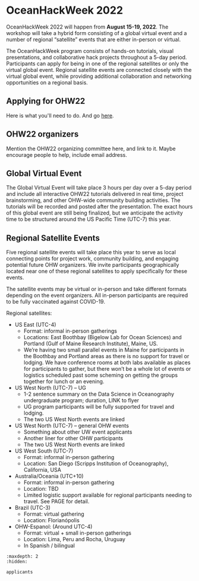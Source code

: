 # OceanHackWeek 2022

OceanHackWeek 2022 will happen from **August 15-19, 2022**. The workshop will take a hybrid form consisting of a global virtual event and a number of regional “satellite” events that are either in-person or virtual. 

The OceanHackWeek program consists of hands-on tutorials, visual presentations, and collaborative hack projects throughout a 5-day period. Participants can apply for being in one of the regional satellites or only the virtual global event. Regional satellite events are connected closely with the virtual global event, while providing additional collaboration and networking opportunities on a regional basis.

## Applying for OHW22

Here is what you'll need to do. And go [here](applicants).

## OHW22 organizers

Mention the OHW22 organizing committee here, and link to it. Maybe encourage people to help, include email address.

## Global Virtual Event

The Global Virtual Event will take place 3 hours per day over a 5-day period and include all interactive OHW22 tutorials delivered in real time, project brainstorming, and other OHW-wide community building activities. The tutorials will be recorded and posted after the presentation. The exact hours of this global event are still being finalized, but we anticipate the activity time to be structured around the US Pacific Time (UTC-7) this year.

## Regional Satellite Events

Five regional satellite events will take place this year to serve as local connecting points for project work, community building, and engaging potential future OHW organizers. We invite participants geographically located near one of these regional satellites to apply specifically for these events. 

The satellite events may be virtual or in-person and take different formats depending on the event organizers. All in-person participants are required to be fully vaccinated against COVID-19.

Regional satellites:

- US East (UTC-4)
  - Format: informal in-person gatherings
  - Locations: East Boothbay (Bigelow Lab for Ocean Sciences) and Portland (Gulf of Maine Research Institute), Maine, US.
  - We’re having two small parallel events in Maine for participants in the Boothbay and Portland areas as there is no support for travel or lodging. We have conference rooms at both labs available as places for participants to gather, but there won’t be a whole lot of events or logistics scheduled past some scheming on getting the groups together for lunch or an evening.
- US West North (UTC-7) – UG
  - 1-2 sentence summary on the Data Science in Oceanography undergraduate program; duration, LINK to flyer
  - UG program participants will be fully supported for travel and lodging.
  - The two US West North events are linked
- US West North (UTC-7) – general OHW events
  - Something about other UW event applicants
  - Another liner for other OHW participants
  - The two US West North events are linked
- US West South (UTC-7)
  - Format: informal in-person gathering
  - Location: San Diego (Scripps Institution of Oceanography), California, USA
- Australia/Oceania (UTC+10)
  - Format: informal in-person gathering
  - Location: TBD
  - Limited logistic support available for regional participants needing to travel. See PAGE for detail.
- Brazil (UTC-3)
  - Format: virtual gathering
  - Location: Florianópolis
- OHW-Espanol: (Around UTC-4)
  - Format: virtual + small in-person gatherings
  - Location: Lima, Peru and Rocha, Uruguay
  - In Spanish / bilingual


```{toctree}
:maxdepth: 2
:hidden:

applicants
```
